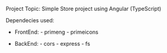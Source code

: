 Project Topic: Simple Store project using Angular (TypeScript)

Dependecies used:
- FrontEnd: - primeng
            - primeicons

- BackEnd: - cors
           - express
           - fs
          
